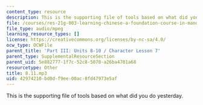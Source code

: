 ```yaml
---
content_type: resource
description: This is the supporting file of tools based on what did you do yesterday.
file: /courses/res-21g-003-learning-chinese-a-foundation-course-in-mandarin-spring-2011/42974210bd0df9ee00ac8fd47973e5af_8.11.mp3
file_type: audio/mpeg
learning_resource_types: []
license: https://creativecommons.org/licenses/by-nc-sa/4.0/
ocw_type: OCWFile
parent_title: 'Part III: Units 8-10 / Character Lesson 7'
parent_type: SupplementalResourceSection
parent_uid: 5e882777-1f7c-52c8-5070-a26ba4701a68
resourcetype: Other
title: 8.11.mp3
uid: 42974210-bd0d-f9ee-00ac-8fd47973e5af
---
```

This is the supporting file of tools based on what did you do yesterday.